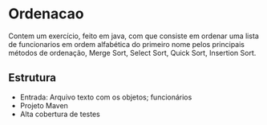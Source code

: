 # Ordenacao

Contem um exercício, feito em java, com que consiste em ordenar uma lista de funcionarios em ordem alfabética do primeiro nome pelos principais métodos de ordenação, Merge Sort, Select Sort, Quick Sort, Insertion Sort.
## Estrutura
- Entrada: Arquivo texto com os objetos; funcionários
- Projeto Maven
- Alta cobertura de testes
